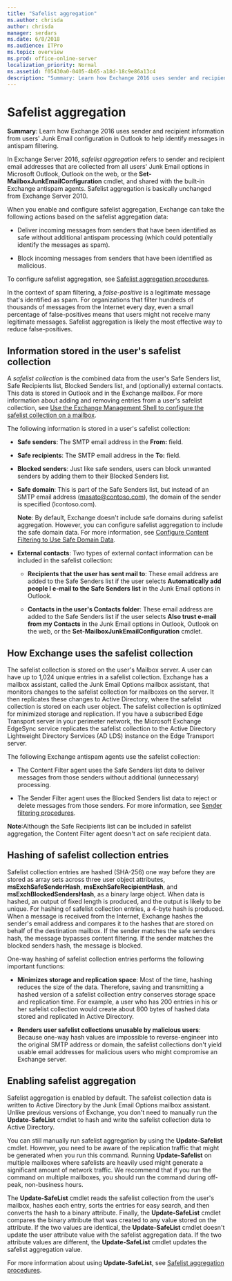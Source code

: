 ```yaml
---
title: "Safelist aggregation"
ms.author: chrisda
author: chrisda
manager: serdars
ms.date: 6/8/2018
ms.audience: ITPro
ms.topic: overview
ms.prod: office-online-server
localization_priority: Normal
ms.assetid: f05430a0-0405-4b65-a18d-18c9e86a13c4
description: "Summary: Learn how Exchange 2016 uses sender and recipient information from users' Junk Email configuration in Outlook to help identify messages in antispam filtering."
---
```


# Safelist aggregation

 **Summary**: Learn how Exchange 2016 uses sender and recipient information from users' Junk Email configuration in Outlook to help identify messages in antispam filtering.
  
In Exchange Server 2016,  *safelist aggregation*  refers to sender and recipient email addresses that are collected from all users' Junk Email options in Microsoft Outlook, Outlook on the web, or the **Set-MailboxJunkEmailConfiguration** cmdlet, and shared with the built-in Exchange antispam agents. Safelist aggregation is basically unchanged from Exchange Server 2010. 
  
When you enable and configure safelist aggregation, Exchange can take the following actions based on the safelist aggregation data:
  
- Deliver incoming messages from senders that have been identified as safe without additional antispam processing (which could potentially identify the messages as spam).
    
- Block incoming messages from senders that have been identified as malicious.
    
To configure safelist aggregation, see [Safelist aggregation procedures](safelist-aggregation-procedures.md).
  
In the context of spam filtering, a  *false-positive*  is a legitimate message that's identified as spam. For organizations that filter hundreds of thousands of messages from the Internet every day, even a small percentage of false-positives means that users might not receive many legitimate messages. Safelist aggregation is likely the most effective way to reduce false-positives. 
  
## Information stored in the user's safelist collection
<a name="Inf"> </a>

A  *safelist collection*  is the combined data from the user's Safe Senders list, Safe Recipients list, Blocked Senders list, and (optionally) external contacts. This data is stored in Outlook and in the Exchange mailbox. For more information about adding and removing entries from a user's safelist collection, see [Use the Exchange Management Shell to configure the safelist collection on a mailbox](configure-antispam-settings.md#ConfigureSafeListCollection).
  
The following information is stored in a user's safelist collection:
  
- **Safe senders**: The SMTP email address in the **From:** field. 
    
- **Safe recipients**: The SMTP email address in the **To:** field. 
    
- **Blocked senders**: Just like safe senders, users can block unwanted senders by adding them to their Blocked Senders list.
    
- **Safe domain**: This is part of the Safe Senders list, but instead of an SMTP email address (masato@contoso.com), the domain of the sender is specified (lcontoso.com).
    
    **Note**: By default, Exchange doesn't include safe domains during safelist aggregation. However, you can configure safelist aggregation to include the safe domain data. For more information, see [Configure Content Filtering to Use Safe Domain Data](http://technet.microsoft.com/library/1ee2b663-b4f3-4fef-8954-986f2d820924.aspx).
    
- **External contacts**: Two types of external contact information can be included in the safelist collection:
    
  - **Recipients that the user has sent mail to**: These email address are added to the Safe Senders list if the user selects **Automatically add people I e-mail to the Safe Senders list** in the Junk Email options in Outlook. 
    
  - **Contacts in the user's Contacts folder**: These email address are added to the Safe Senders list if the user selects **Also trust e-mail from my Contacts** in the Junk Email options in Outlook, Outlook on the web, or the **Set-MailboxJunkEmailConfiguration** cmdlet. 
    
## How Exchange uses the safelist collection
<a name="How"> </a>

The safelist collection is stored on the user's Mailbox server. A user can have up to 1,024 unique entries in a safelist collection. Exchange has a mailbox assistant, called the Junk Email Options mailbox assistant, that monitors changes to the safelist collection for mailboxes on the server. It then replicates these changes to Active Directory, where the safelist collection is stored on each user object. The safelist collection is optimized for minimized storage and replication. If you have a subscribed Edge Transport server in your perimeter network, the Microsoft Exchange EdgeSync service replicates the safelist collection to the Active Directory Lightweight Directory Services (AD LDS) instance on the Edge Transport server.
  
The following Exchange antispam agents use the safelist collection:
  
- The Content Filter agent uses the Safe Senders list data to deliver messages from those senders without additional (unnecessary) processing.
    
- The Sender Filter agent uses the Blocked Senders list data to reject or delete messages from those senders. For more information, see [Sender filtering procedures](sender-filtering-procedures.md).
    
 **Note**:Although the Safe Recipients list can be included in safelist aggregation, the Content Filter agent doesn't act on safe recipient data.
  
## Hashing of safelist collection entries
<a name="Has"> </a>

Safelist collection entries are hashed (SHA-256) one way before they are stored as array sets across three user object attributes, **msExchSafeSenderHash**, **msExchSafeRecipientHash**, and **msExchBlockedSendersHash**, as a binary large object. When data is hashed, an output of fixed length is produced, and the output is likely to be unique. For hashing of safelist collection entries, a 4-byte hash is produced. When a message is received from the Internet, Exchange hashes the sender's email address and compares it to the hashes that are stored on behalf of the destination mailbox. If the sender matches the safe senders hash, the message bypasses content filtering. If the sender matches the blocked senders hash, the message is blocked. 
  
One-way hashing of safelist collection entries performs the following important functions:
  
- **Minimizes storage and replication space**: Most of the time, hashing reduces the size of the data. Therefore, saving and transmitting a hashed version of a safelist collection entry conserves storage space and replication time. For example, a user who has 200 entries in his or her safelist collection would create about 800 bytes of hashed data stored and replicated in Active Directory.
    
- **Renders user safelist collections unusable by malicious users**: Because one-way hash values are impossible to reverse-engineer into the original SMTP address or domain, the safelist collections don't yield usable email addresses for malicious users who might compromise an Exchange server.
    
## Enabling safelist aggregation
<a name="Ena"> </a>

Safelist aggregation is enabled by default. The safelist collection data is written to Active Directory by the Junk Email Options mailbox assistant. Unlike previous versions of Exchange, you don't need to manually run the **Update-SafeList** cmdlet to hash and write the safelist collection data to Active Directory. 
  
You can still manually run safelist aggregation by using the **Update-Safelist** cmdlet. However, you need to be aware of the replication traffic that might be generated when you run this command. Running **Update-Safelist** on multiple mailboxes where safelists are heavily used might generate a significant amount of network traffic. We recommend that if you run the command on multiple mailboxes, you should run the command during off-peak, non-business hours. 
  
The **Update-SafeList** cmdlet reads the safelist collection from the user's mailbox, hashes each entry, sorts the entries for easy search, and then converts the hash to a binary attribute. Finally, the **Update-SafeList** cmdlet compares the binary attribute that was created to any value stored on the attribute. If the two values are identical, the **Update-SafeList** cmdlet doesn't update the user attribute value with the safelist aggregation data. If the two attribute values are different, the **Update-SafeList** cmdlet updates the safelist aggregation value. 
  
For more information about using **Update-SafeList**, see [Safelist aggregation procedures](safelist-aggregation-procedures.md).
  

